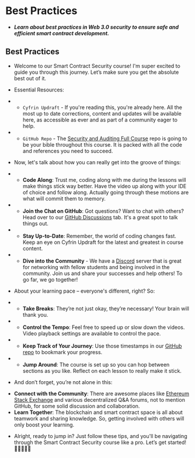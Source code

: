 # Best Practices
- ***Learn about best practices in Web 3.0 security to ensure safe and efficient smart contract development.***

## Best Practices
- Welcome to our Smart Contract Security course! I'm super excited to guide you through this journey. Let’s make sure you get the absolute best out of it.
- Essential Resources:

- * `Cyfrin Updraft` - If you're reading this, you're already here. All the most up to date corrections, content and updates will be available here, as accessible as ever and as part of a community eager to help.
- * `GitHub Repo` - The [Security and Auditing Full Course](https://github.com/Cyfrin/security-and-auditing-full-course-s23) repo is going to be your bible throughout this course. It is packed with all the code and references you need to succeed.

- Now, let's talk about how you can really get into the groove of things:

- * **Code Along**: Trust me, coding along with me during the lessons will make things stick way better. Have the video up along with your IDE of choice and follow along. Actually going through these motions are what will commit them to memory.
- * **Join the Chat on GitHub**: Got questions? Want to chat with others? Head over to our [GitHub Discussions](https://github.com/Cyfrin/security-and-auditing-full-course-s23/discussions) tab. It's a great spot to talk things out.
- * **Stay Up-to-Date**: Remember, the world of coding changes fast. Keep an eye on Cyfrin Updraft for the latest and greatest in course content.
- * **Dive into the Community** - We have a [Discord](https://discord.gg/cyfrin) server that is great for networking with fellow students and being involved in the community. Join us and share your successes and help others! To go far, we go together!

- About your learning pace – everyone's different, right? So:

- * **Take Breaks**: They’re not just okay, they’re necessary! Your brain will thank you.
- * **Control the Tempo**: Feel free to speed up or slow down the videos. Video playback settings are available to control the pace.
- * **Keep Track of Your Journey**: Use those timestamps in our [GitHub repo](https://github.com/Cyfrin/security-and-auditing-full-course-s23) to bookmark your progress.
- * **Jump Around**: The course is set up so you can hop between sections as you like. Reflect on each lesson to really make it stick.

- And don’t forget, you’re not alone in this:
* **Connect with the Community**: There are awesome places like [Ethereum Stack Exchange](https://ethereum.stackexchange.com/) and various decentralized Q\&A forums, not to mention GitHub, for some solid discussion and collaboration.
* **Learn Together**: The blockchain and smart contract space is all about teamwork and sharing knowledge. So, getting involved with others will only boost your learning.

- Alright, ready to jump in? Just follow these tips, and you'll be navigating through the Smart Contract Security course like a pro. Let’s get started! 🚀👩‍💻👨‍💻

